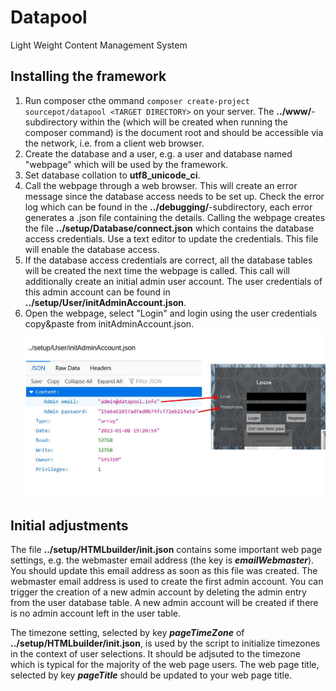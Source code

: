 # Datapool
 Light Weight Content Management System
## Installing the framework
1. Run composer cthe ommand ``composer create-project sourcepot/datapool <TARGET DIRECTORY>`` on your server. The **../www/**-subdirectory within the <TARGET DIRECTORY> (which will be created when running the composer command) is the document root and should be accessible via the network, i.e. from a client web browser.
2. Create the database and a user, e.g. a user and database named "webpage" which will be used by the framework.
3. Set database collation to **utf8_unicode_ci**.
4. Call the webpage through a web browser. This will create an error message since the database access needs to be set up. Check the error log which can be found in the **../debugging/**-subdirectory, each error generates a .json file containing the details. Calling the webpage creates the file **../setup/Database/connect.json** which contains the database access credentials. Use a text editor to update the credentials. This file will enable the database access.
5. If the database access credentials are correct, all the database tables will be created the next time the webpage is called. This call will additionally create an initial admin user account. The user credentials of this admin account can be found in **../setup/User/initAdminAccount.json**.
6. Open the webpage, select "Login" and login using the user credentials copy&paste from initAdminAccount.json.
![Using credentials from initAdminAccount.json](https://github.com/SourcePot/datapool/blob/main/docs/initAdminAccount.jpg?raw=true)
## Initial adjustments
The file **../setup/HTMLbuilder/init.json** contains some important web page settings, e.g. the webmaster email address (the key is ***emailWebmaster***). You should update this email address as soon as this file was created. The webmaster email address is used to create the first admin account. You can trigger the creation of a new admin account by deleting the admin entry from the user database table. A new admin account will be created if there is no admin account left in the user table.

The timezone setting, selected by key ***pageTimeZone*** of **../setup/HTMLbuilder/init.json**, is used by the script to initialize timezones in the context of user selections. It should be adjsuted to the timezone which is typical for the majority of the web page users. The web page title, selected by key ***pageTitle*** should be updated to your web page title.
